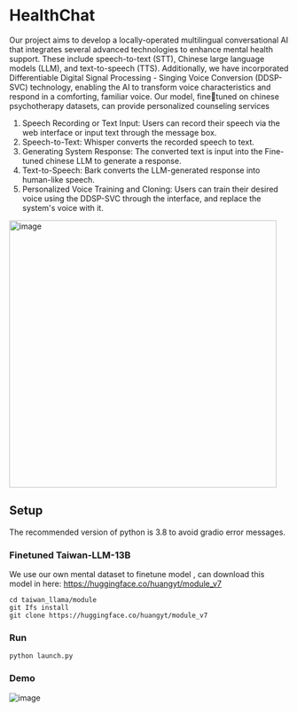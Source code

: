 # HealthChat
Our project aims to develop a locally-operated multilingual conversational AI that integrates several advanced technologies to
enhance mental health support. These include speech-to-text (STT), Chinese large language models (LLM), and text-to-speech
(TTS). Additionally, we have incorporated Differentiable Digital Signal Processing - Singing Voice Conversion (DDSP-SVC)
technology, enabling the AI to transform voice characteristics and respond in a comforting, familiar voice. Our model, finetuned on chinese psychotherapy datasets, can provide personalized counseling services

1. Speech Recording or Text Input: Users can record their speech via the web interface or input text through the message box.
2. Speech-to-Text: Whisper converts the recorded speech to text.
3. Generating System Response: The converted text is input into the Fine-tuned chinese LLM to generate a response.
4. Text-to-Speech: Bark converts the LLM-generated response into human-like speech.
5. Personalized Voice Training and Cloning: Users can train their desired voice using the DDSP-SVC through the interface, and replace the system's voice with it.

<img width="482" alt="image" src="https://github.com/user-attachments/assets/96c1c9e6-b4c4-4247-bdbf-40d6d5bb5d1e">

## Setup
The recommended version of python is 3.8 to avoid gradio error messages.

### Finetuned Taiwan-LLM-13B
We use our own mental dataset to finetune model , can download this model in here: https://huggingface.co/huangyt/module_v7

```
cd taiwan_llama/module
git Ifs install
git clone https://huggingface.co/huangyt/module_v7
```

### Run
```
python launch.py
```


### Demo
![image](https://github.com/user-attachments/assets/7f722bae-847b-458c-8097-08fbb1ae9b35)
